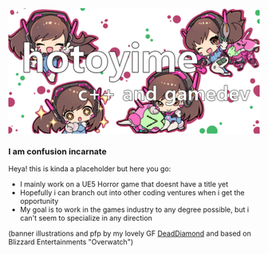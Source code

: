 <picture>
  <source media="(prefers-color-scheme: dark)" srcset="https://raw.githubusercontent.com/hotoyime/hotoyime/main/Banner%20dark%20mode.png">
  <source media="(prefers-color-scheme: light)" srcset="https://raw.githubusercontent.com/hotoyime/hotoyime/main/Banner%20light%20mode.png">
  <img alt="Shows profile banner that is just a placeholder." src="https://raw.githubusercontent.com/hotoyime/hotoyime/main/Banner%20dark%20mode.png">
</picture>

### I am confusion incarnate

Heya! this is kinda a placeholder but here you go:
- I mainly work on a UE5 Horror game that doesnt have a title yet
- Hopefully i can branch out into other coding ventures when i get the opportunity
- My goal is to work in the games industry to any degree possible, but i can't seem to specialize in any direction

(banner illustrations and pfp by my lovely GF [DeadDiamond](https://www.twitch.tv/xdeaddiamondx) and based on Blizzard Entertainments "Overwatch")



<!--
**hotoyime/hotoyime** is a ✨ _special_ ✨ repository because its `README.md` (this file) appears on your GitHub profile.

Here are some ideas to get you started:

- 🔭 I’m currently working on ...
- 🌱 I’m currently learning ...
- 👯 I’m looking to collaborate on ...
- 🤔 I’m looking for help with ...
- 💬 Ask me about ...
- 📫 How to reach me: ...
- 😄 Pronouns: ...
- ⚡ Fun fact: ...
-->
